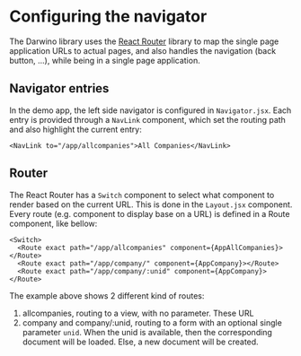 # Configuring the navigator
The Darwino library uses the [React Router](https://reacttraining.com/react-router/) library to map the single page application URLs to actual pages, and also handles the navigation (back button, ...), while being in a single page application.

## Navigator entries
In the demo app, the left side navigator is configured in `Navigator.jsx`. Each entry is provided through a `NavLink` component, which set the routing path and also highlight the current entry:

    <NavLink to="/app/allcompanies">All Companies</NavLink>

## Router 
The React Router has a `Switch` component to select what component to render based on the current URL. This is done in the `Layout.jsx` component. Every route (e.g. component to display base on a URL) is defined in a Route component, like bellow:

    <Switch>
      <Route exact path="/app/allcompanies" component={AppAllCompanies}></Route>
      <Route exact path="/app/company/" component={AppCompany}></Route>
      <Route exact path="/app/company/:unid" component={AppCompany}></Route>

The example above shows 2 different kind of routes:
1. allcompanies, routing to a view, with no parameter. These URL
2. company and company/:unid, routing to a form with an optional single parameter `unid`. When the unid is available, then the corresponding document will be loaded. Else, a new document will be created.

